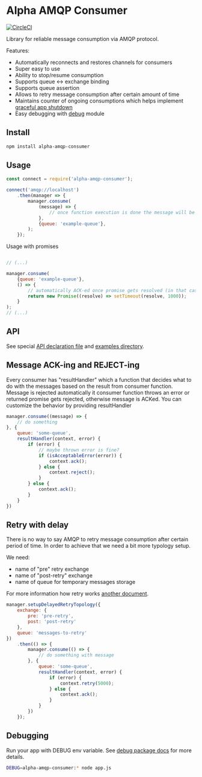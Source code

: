 # Alpha AMQP Consumer

[![CircleCI](https://circleci.com/gh/wookieb/alpha-amqp-consumer.svg?style=svg)](https://circleci.com/gh/wookieb/alpha-amqp-consumer)

Library for reliable message consumption via AMQP protocol.

Features:
* Automatically reconnects and restores channels for consumers
* Super easy to use
* Ability to stop/resume consumption
* Supports queue <-> exchange binding
* Supports queue assertion
* Allows to retry message consumption after certain amount of time
* Maintains counter of ongoing consumptions which helps implement [graceful app shutdown](examples/graceful-shutdown.js)
* Easy debugging with [debug](https://www.npmjs.com/package/debug) module

## Install
```bash
npm install alpha-amqp-consumer
```

## Usage

```javascript
const connect = require('alpha-amqp-consumer');

connect('amqp://localhost')
    .then(manager => {
        manager.consume(
            (message) => {
                // once function execution is done the message will be ACK-ed
            },
            {queue: 'example-queue'},
        );
    }); 

```

Usage with promises
```javascript

// (...)

manager.consume(
    {queue: 'example-queue'},
    () => {
        // automatically ACK-ed once promise gets resolved (in that case after 1 second)
        return new Promise((resolve) => setTimeout(resolve, 1000));
    }
);
// (...)

```

## API
See special [API declaration file](docs/api.md) and [examples directory](./examples).

## Message ACK-ing and REJECT-ing
Every consumer has "resultHandler" which a function that decides what to do with the messages based on the result from consumer function.
Message is rejected automatically it consumer function throws an error or returned promise gets rejected, otherwise message is ACKed.
You can customize the behavior by providing resultHandler

```javascript
manager.consume((message) => {
    // do something
}, {
    queue: 'some-queue',
    resultHandler(context, error) {
        if (error) {
            // maybe thrown error is fine?
            if (isAcceptableError(error)) {
                context.ack();
            } else {
                context.reject();
            }
        } else {
            context.ack();
        }
    }
})
```

## Retry with delay
There is no way to say AMQP to retry message consumption after certain period of time. In order to achieve that we need a bit more typology setup.

We need:
- name of "pre" retry exchange
- name of "post-retry" exchange
- name of queue for temporary messages storage

For more information how retry works [another document](docs/how-retry-works.md). 

```javascript
manager.setupDelayedRetryTopology({
    exchange: {
        pre: 'pre-retry',
        post: 'post-retry'
    },
    queue: 'messages-to-retry'
})
    .then(() => {
        manager.consume(() => {
            // do something with message
        }, {
            queue: 'some-queue',
            resultHandler(context, error) {
                if (error) {
                    context.retry(5000);
                } else {
                    context.ack();
                }
            }
        })
    });
```


## Debugging
Run your app with DEBUG env variable. See [debug package docs](https://www.npmjs.com/package/debug) for more details.
```bash
DEBUG=alpha-amqp-consumer:* node app.js
``` 